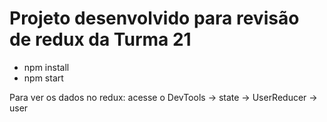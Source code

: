 # Projeto desenvolvido para revisão de redux da Turma 21

- npm install 
- npm start

Para ver os dados no redux: acesse o DevTools -> state -> UserReducer -> user